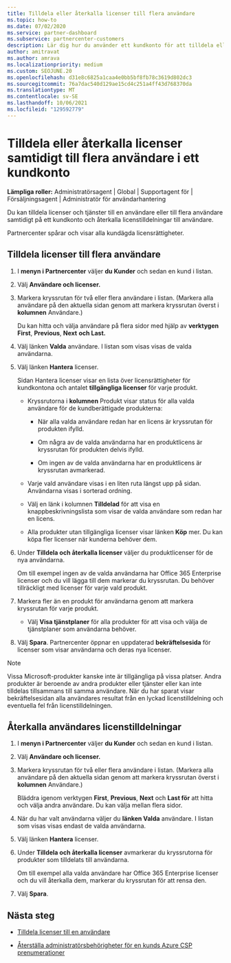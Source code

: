 ```yaml
---
title: Tilldela eller återkalla licenser till flera användare
ms.topic: how-to
ms.date: 07/02/2020
ms.service: partner-dashboard
ms.subservice: partnercenter-customers
description: Lär dig hur du använder ett kundkonto för att tilldela eller återkalla licenser och tjänster till en användare eller flera användare samtidigt.
author: amitravat
ms.author: amrava
ms.localizationpriority: medium
ms.custom: SEOJUNE.20
ms.openlocfilehash: d31e8c6825a1caa4e0bb5bf8fb78c3619d802dc3
ms.sourcegitcommit: 76a7dac540d129ae15cd4c251a4ff43d768370da
ms.translationtype: MT
ms.contentlocale: sv-SE
ms.lasthandoff: 10/06/2021
ms.locfileid: "129592779"
---
```

# <a name="assign-or-revoke-licenses-at-the-same-time-to-multiple-users-in-a-customer-account"></a>Tilldela eller återkalla licenser samtidigt till flera användare i ett kundkonto

**Lämpliga roller:** Administratörsagent | Global | Supportagent för | Försäljningsagent | Administratör för användarhantering

Du kan tilldela licenser och tjänster till en användare eller till flera användare samtidigt på ett kundkonto och återkalla licenstilldelningar till användare.

Partnercenter spårar och visar alla kundägda licensrättigheter.

## <a name="assign-licenses-to-multiple-users"></a>Tilldela licenser till flera användare

1. I **menyn i Partnercenter** väljer **du Kunder** och sedan en kund i listan.

2. Välj **Användare och licenser.**

3. Markera kryssrutan för två eller flera användare i listan. (Markera alla användare på den aktuella sidan genom att markera kryssrutan överst i **kolumnen** Användare.)

    Du kan hitta och välja användare på flera sidor med hjälp av **verktygen First**, **Previous**, **Next** **och Last.**

4. Välj länken **Valda** användare. I listan som visas visas de valda användarna.

5. Välj länken **Hantera** licenser.

    Sidan Hantera licenser visar en lista över licensrättigheter för kundkontona och antalet **tillgängliga licenser** för varje produkt.

    - Kryssrutorna i **kolumnen** Produkt visar status för alla valda användare för de kundberättigade produkterna:

       - När alla valda användare redan har en licens är kryssrutan för produkten ifylld.

       - Om några av de valda användarna har en produktlicens är kryssrutan för produkten delvis ifylld.

       - Om ingen av de valda användarna har en produktlicens är kryssrutan avmarkerad.

    - Varje vald användare visas i en liten ruta längst upp på sidan. Användarna visas i sorterad ordning.

    - Välj en länk i kolumnen **Tilldelad** för att visa en knappbeskrivningslista som visar de valda användare som redan har en licens.

    - Alla produkter utan tillgängliga licenser visar länken **Köp** mer. Du kan köpa fler licenser när kunderna behöver dem.

6. Under **Tilldela och återkalla licenser** väljer du produktlicenser för de nya användarna. 

   Om till exempel ingen av de valda användarna har Office 365 Enterprise licenser och du vill lägga till dem markerar du kryssrutan. Du behöver tillräckligt med licenser för varje vald produkt.

7. Markera fler än en produkt för användarna genom att markera kryssrutan för varje produkt.
    -   Välj **Visa tjänstplaner** för alla produkter för att visa och välja de tjänstplaner som användarna behöver.

8. Välj **Spara**. Partnercenter öppnar en uppdaterad **bekräftelsesida** för licenser som visar användarna och deras nya licenser.

>[!NOTE]
>Vissa Microsoft-produkter kanske inte är tillgängliga på vissa platser. Andra produkter är beroende av andra produkter eller tjänster eller kan inte tilldelas tillsammans till samma användare. När du har sparat visar bekräftelsesidan alla användares resultat från en lyckad licenstilldelning och eventuella fel från licenstilldelningen.

## <a name="revoke-users-license-assignments"></a>Återkalla användares licenstilldelningar

1. I **menyn i Partnercenter** väljer **du Kunder** och sedan en kund i listan.

2. Välj **Användare och licenser.**

3. Markera kryssrutan för två eller flera användare i listan. (Markera alla användare på den aktuella sidan genom att markera kryssrutan överst i **kolumnen** Användare.)

    Bläddra igenom verktygen **First**, **Previous**, **Next** och **Last för** att hitta och välja andra användare. Du kan välja mellan flera sidor.

4. När du har valt användarna väljer du **länken Valda** användare. I listan som visas visas endast de valda användarna.

5. Välj länken **Hantera** licenser.

6. Under **Tilldela och återkalla licenser** avmarkerar du kryssrutorna för produkter som tilldelats till användarna.

   Om till exempel alla valda användare har Office 365 Enterprise licenser och du vill återkalla dem, markerar du kryssrutan för att rensa den.

7. Välj **Spara**.

## <a name="next-steps"></a>Nästa steg

- [Tilldela licenser till en användare](assign-licenses-to-users.md)

- [Återställa administratörsbehörigheter för en kunds Azure CSP prenumerationer](reinstate-csp.md)